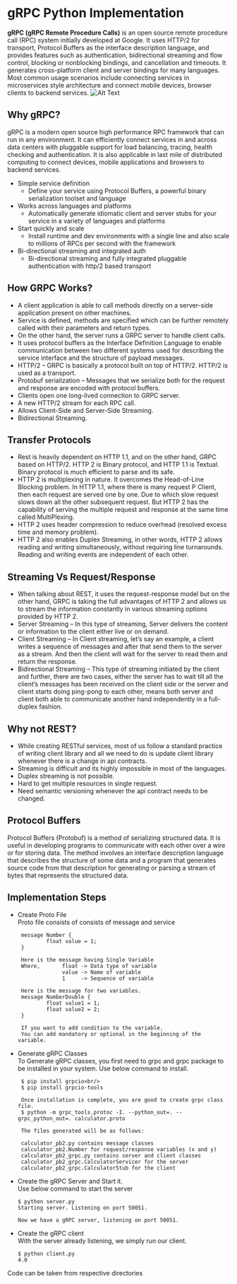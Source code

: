 # gRPC Python Implementation

<b>gRPC (gRPC Remote Procedure Calls)</b> is an open source remote procedure call (RPC) system initially developed at Google. 
It uses HTTP/2 for transport, Protocol Buffers as the interface description language, and provides features such as authentication, 
bidirectional streaming and flow control, blocking or nonblocking bindings, and cancellation and timeouts. 
It generates cross-platform client and server bindings for many languages. Most common usage scenarios include 
connecting services in microservices style architecture and connect mobile devices, browser clients to backend services.
![Alt Text](https://miro.medium.com/max/3138/1*TatrFsqJoxF9Vr3r4UVayQ.png)

<h2>Why gRPC?</h2>
gRPC is a modern open source high performance RPC framework that can run in any environment. 
It can efficiently connect services in and across data centers with pluggable support for load balancing, 
tracing, health checking and authentication. 
It is also applicable in last mile of distributed computing to connect devices, mobile applications and browsers to backend services.

* Simple service definition
     - Define your service using Protocol Buffers, a powerful binary serialization toolset and language
* Works across languages and platforms
     - Automatically generate idiomatic client and server stubs for your service in a variety of languages and platforms
* Start quickly and scale
     - Install runtime and dev environments with a single line and also scale to millions of RPCs per second with the framework
* Bi-directional streaming and integrated auth
     - Bi-directional streaming and fully integrated pluggable authentication with http/2 based transport
     
<h2>How GRPC Works?</h2>

* A client application is able to call methods directly on a server-side application present on other machines.
* Service is defined, methods are specified which can be further remotely called with their parameters and return types.
* On the other hand, the server runs a GRPC server to handle client calls.
* It uses protocol buffers as the Interface Definition Language to enable communication between two different systems used for describing the service interface and the structure of payload messages.
* HTTP/2 – GRPC is basically a protocol built on top of HTTP/2. HTTP/2 is used as a transport.
* Protobuf serialization – Messages that we serialize both for the request and response are encoded with protocol buffers.
* Clients open one long-lived connection to GRPC server.
* A new HTTP/2 stream for each RPC call.
* Allows Client-Side and Server-Side Streaming.
* Bidirectional Streaming.

<h2>Transfer Protocols</h2>

* Rest is heavily dependent on HTTP 1.1, and on the other hand, GRPC based on HTTP/2. HTTP 2 is Binary protocol, and HTTP 1.1 is Textual. Binary protocol is much efficient to parse and its safe.
* HTTP 2 is multiplexing in nature. It overcomes the Head-of-Line Blocking problem. In HTTP 1.1, where there is many request P Client, then each request are served one by one. Due to which slow request slows down all the other subsequent request. But HTTP 2 has the capability of serving the multiple request and response at the same time called MultiPlexing.
* HTTP 2 uses header compression to reduce overhead (resolved excess time and memory problem).
* HTTP 2 also enables Duplex Streaming, in other words, HTTP 2 allows reading and writing simultaneously, without requiring line turnarounds. Reading and writing events are independent of each other.

<h2>Streaming Vs Request/Response</h2>

* When talking about REST, it uses the request-response model but on the other hand, GRPC is taking the full advantages of HTTP 2 and allows us to stream the information constantly in various streaming options provided by HTTP 2.
* Server Streaming – In this type of streaming, Server delivers the content or information to the client either live or on demand.
* Client Streaming – In Client streaming, let’s say an example, a client writes a sequence of messages and after that send them to the server as a stream. And then the client will wait for the server to read them and return the response.
* Bidirectional Streaming – This type of streaming initiated by the client and further, there are two cases, either the server has to wait till all the client’s messages has been received on the client side or the server and client starts doing ping-pong to each other, means both server and client both able to communicate another hand independently in a full-duplex fashion.

<h2>Why not REST?</h2>

* While creating RESTful services, most of us follow a standard practice of writing client library and all we need to do is update client library whenever there is a change in api contracts.
* Streaming is difficult and its highly impossible in most of the languages.
* Duplex streaming is not possible.
* Hard to get multiple resources in single request.
* Need semantic versioning whenever the api contract needs to be changed.

## Protocol Buffers
Protocol Buffers (Protobuf) is a method of serializing structured data. It is useful in developing programs to communicate with each other over a wire or for storing data. The method involves an interface description language that describes the structure of some data and a program that generates source code from that description for generating or parsing a stream of bytes that represents the structured data.

## Implementation Steps
* Create Proto File<br/>
       Proto file consists of consists of message and service
       
       message Number {
               float value = 1;
       }
     
       Here is the message having Single Variable
       Where,       float -> Data type of variable
                    value -> Name of variable
                    1     -> Sequence of variable
            
       Here is the message for two variables.
       message NumberDouble {
               float value1 = 1;
               float value2 = 2;
       }

       If you want to add condition to the variable. 
       You can add mandatory or optional in the beginning of the variable.


* Generate gRPC Classes<br/>
       To Generate gRPC classes, you first need to grpc and grpc package to be installed in your system.
       Use below command to install.
     
       $ pip install grpcio<br/>
       $ pip install grpcio-tools
     
       Once installation is complete, you are good to create grpc class file.
       $ python -m grpc_tools.protoc -I. --python_out=. --grpc_python_out=. calculator.proto

       The files generated will be as follows:
       
       calculator_pb2.py contains message classes
       calculator_pb2.Number for request/response variables (x and y)
       calculator_pb2_grpc.py contains server and client classes
       calculator_pb2_grpc.CalculatorServicer for the server
       calculator_pb2_grpc.CalculatorStub for the client
       
* Create the gRPC Server and Start it.<br/>
     Use below command to start the server
     
      $ python server.py
      Starting server. Listening on port 50051.
      
      Now we have a gRPC server, listening on port 50051.
      
* Create the gRPC client<br/>
     With the server already listening, we simply run our client.
     
      $ python client.py
      4.0
      
 Code can be taken from respective directories
